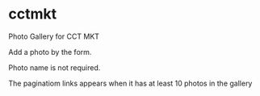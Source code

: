 # cctmkt
Photo Gallery for CCT MKT

Add a photo by the form. 

Photo name is not required.

The paginatiom links appears when it has at least 10 photos in the gallery
